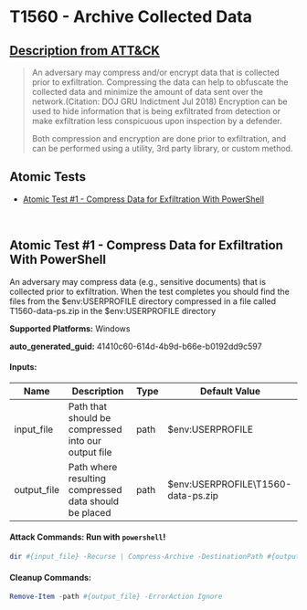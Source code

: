# T1560 - Archive Collected Data
## [Description from ATT&CK](https://attack.mitre.org/techniques/T1560)
<blockquote>

An adversary may compress and/or encrypt data that is collected prior to exfiltration. Compressing the data can help to obfuscate the collected data and minimize the amount of data sent over the network.(Citation: DOJ GRU Indictment Jul 2018) Encryption can be used to hide information that is being exfiltrated from detection or make exfiltration less conspicuous upon inspection by a defender.

Both compression and encryption are done prior to exfiltration, and can be performed using a utility, 3rd party library, or custom method.

</blockquote>

## Atomic Tests

- [Atomic Test #1 - Compress Data for Exfiltration With PowerShell](#atomic-test-1---compress-data-for-exfiltration-with-powershell)


<br/>

## Atomic Test #1 - Compress Data for Exfiltration With PowerShell
An adversary may compress data (e.g., sensitive documents) that is collected prior to exfiltration.
When the test completes you should find the files from the $env:USERPROFILE directory compressed in a file called T1560-data-ps.zip in the $env:USERPROFILE directory

**Supported Platforms:** Windows


**auto_generated_guid:** 41410c60-614d-4b9d-b66e-b0192dd9c597





#### Inputs:
| Name | Description | Type | Default Value |
|------|-------------|------|---------------|
| input_file | Path that should be compressed into our output file | path | $env:USERPROFILE|
| output_file | Path where resulting compressed data should be placed | path | $env:USERPROFILE&#92;T1560-data-ps.zip|


#### Attack Commands: Run with `powershell`! 


```powershell
dir #{input_file} -Recurse | Compress-Archive -DestinationPath #{output_file}
```

#### Cleanup Commands:
```powershell
Remove-Item -path #{output_file} -ErrorAction Ignore
```





<br/>
